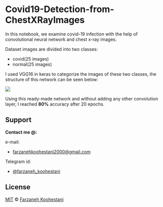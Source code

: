 # Covid19-Detection-from-ChestXRayImages

In this notebook, we examine covid-19 infection with the help of convolutional neural network and chest x-ray images.

Dataset images are divided into two classes:
* covid(25 images)
* normal(25 images)

I used VGG16 in keras to categorize the images of these two classes, the structure of this network can be seen below:

<img src="https://neurohive.io/wp-content/uploads/2018/11/vgg16.png">

Using this ready-made network and without adding any other convolution layer, I reached **80%** accuracy after 20 epochs.


## Support

**Contact me @:**

e-mail:

* farzanehkoohestani2000@gmail.com

Telegram id:

* [@farzaneh_koohestani](https://t.me/farzaneh_koohestani)

## License
[MIT](https://github.com/farkoo/Cat-Dog-Classifier/blob/master/LICENSE)
&#0169; 
[Farzaneh Koohestani](https://github.com/farkoo)

